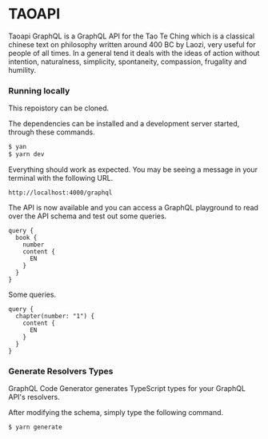 # TAOAPI

Taoapi GraphQL is a GraphQL API for the Tao Te Ching which is a classical chinese text on philosophy written around 400 BC by Laozi, very useful for people of all times. In a general tend it deals with the ideas of action without intention, naturalness, simplicity, spontaneity, compassion, frugality and humility.

### Running locally

This repoistory can be cloned.

The dependencies can be installed and a development server started, through these commands.

```bash
$ yan
$ yarn dev
```

Everything should work as expected. You may be seeing a message in your terminal with the following URL.

```
http://localhost:4000/graphql
```

The API is now available and you can access a GraphQL playground to read over the API schema and test out some queries.

```
query {
  book {
    number
    content {
      EN
    }
  }
}
```

Some queries.

```
query {
  chapter(number: "1") {
    content {
      EN
    }
  }
}
```

### Generate Resolvers Types

GraphQL Code Generator generates TypeScript types for your GraphQL API's resolvers.

After modifying the schema, simply type the following command.

```bash
$ yarn generate
```
